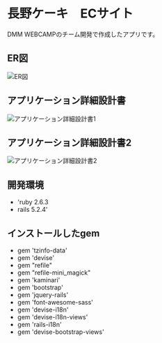 # 長野ケーキ　ECサイト
DMM WEBCAMPのチーム開発で作成したアプリです。

## ER図
![ER図](https://user-images.githubusercontent.com/66477050/111988866-68ff2f00-8b54-11eb-9a64-b167c0f64720.jpg)

## アプリケーション詳細設計書
![アプリケーション詳細設計書1](https://user-images.githubusercontent.com/66477050/111991284-7c5fc980-8b57-11eb-871f-6bc6dbab34cd.jpg)

## アプリケーション詳細設計書2
![アプリケーション詳細設計書2](https://user-images.githubusercontent.com/66477050/111991307-808be700-8b57-11eb-94e3-2fd5ee206650.jpg)

## 開発環境
- 'ruby 2.6.3
- rails 5.2.4'

## インストールしたgem
- gem 'tzinfo-data'
- gem 'devise'
- gem "refile"
- gem "refile-mini_magick"
- gem 'kaminari'
- gem 'bootstrap'
- gem 'jquery-rails'
- gem 'font-awesome-sass'
- gem 'devise-i18n'
- gem 'devise-i18n-views'
- gem 'rails-i18n'
- gem 'devise-bootstrap-views'
